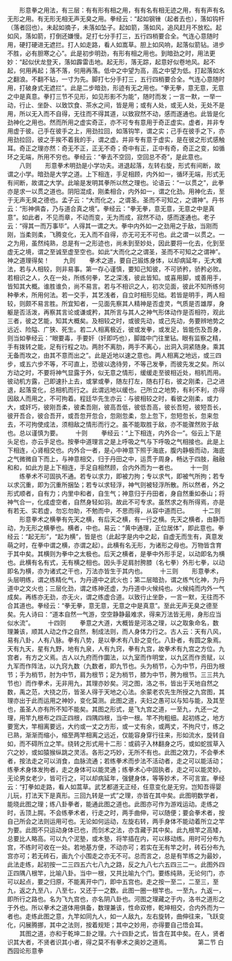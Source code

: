 <!-- { "loadSidebar": true } -->
　　形意拳之用法，有三层：有有形有相之用，有有名有相无迹之用，有有声有名无形之用。有无形无相无声无臭之用。拳经云：“起如钢锉（起者去也），落如钩杆（落者回也）。未起如摘子，未落如坠子。起如箭，落如风，追风赶月不放松。起如风，落如箭，打倒还嫌慢。足打七分手打三，五行四梢要合全。气连心意随时用，硬打硬进无遮拦。打人如走路，看人如嵩草。胆上如风响，起落似箭钻。进步不胜，必有胆寒之心”。此是初步明劲，有形有相之用也。到暗劲之时，用法更妙：“起似伏龙登天，落如霹雷击地。起无形，落无踪，起意好似卷地风。起不起，何用再起；落不落，何用再落。低中之中望为高，高之中望为低。打起落如水之翻浪。不翻不钻，一寸为先。脚打七分手打三，五行四梢要合全。气连心意随时用，打破身式无遮拦”。此是二步暗劲，形迹有无之用也。“拳无拳，意无意，无意之中是真意。拳打三节不见形，如见形影不为能”，随时而发；一言一默，一举一动，行止、坐卧、以致饮食、茶水之间，皆是用；或有人处，或无人处，无处不是用，所以无入而不自得，无往而不得其道，以致寂然不动，感而遂通也。此皆是化劲神化之用也。然而所用之虚实奇正，亦不可专有意用于奇正虚实。虚者，并非专用虚于彼。己手在彼手之上，用劲拉回，如落钩竿，谓之实；己手在彼手之下，亦用劲拉回，彼之手挨不着我的手，谓之虚。并非专有意于虚实，是在彼之形式感触耳。奇正之理亦然：奇无不正，正无不奇；奇中有正，正中有奇，奇正之变，如循环之无端，所用不穷也。拳经云：“拳去不空回，空回总不奇”，是此意也。
　　八则
　　形意拳术明劲是小学功夫。进退起落，左转右旋，形式有间断，故谓之小学。暗劲是大学之道。上下相连，手足相顾，内外如一，循环无端，形式无有间断，故谓之大学。此喻是发明其拳所以然之理也。论语云：“一以贯之”，此拳亦是求一以贯之道也。阴阳混成，刚柔相合，内外如一，谓之化劲。用神化去，至于无声无臭之德也。孟子云：“大而化之，之谓圣。圣而不可知之，之谓神”。丹书云：“形神俱杳，乃与道合真之境”。拳经云：“拳无拳，意无意，无意之中是真意”。如此者，不见而章，不动而变，无为而成，寂然不动，感而遂通也。老子云：“得其一而万事毕”。人得其一谓之大。拳中内外如一之劲用之于敌，当刚而刚，当柔则柔，飞腾变化，无入而不自得，亦无可无不可也。此之谓一以贯之。一之为用，虽然纯熟，总是有一之形迹也，尚未到至妙处，因此要将一化去，化到至虚无之境，谓之至诚至虚至空也。如此“大而化之之谓圣，圣而不可知之之谓神”。神之道理得矣！
　　九则
　　拳术之道，要自己锻炼身体，以却病延年，无大难法，若与人相较，则非易事。第一存心谨慎，要知己知彼，不可骄矜，骄矜必败。若相识之人，久在一处，所练何拳，艺之深浅，彼此皆知。或喜用脚，或善用手，皆知其大概。谁胜谁负，尚不易言。若与不相识之人，初次见面，彼此不知所练何种拳术，所用何法。若一交手，其艺浅者，自立时相形见绌。若皆是明手，两人相较，则颇不易言胜。所宜知者，一见面先察其人精神是否虚灵，气质是否雄厚，身躯是否活泼，再察其言论或谦或矜，其所言与其人之神气形体动作是否相符，观此三者，彼之艺能，知其大概矣。及相较之时，或彼先动，或己先动，务要辨地势之远近、险隘、广狭、死生。若二人相离极近，彼或发拳，或发足，皆能伤及吾身，则当如拳经云：“眼要毒，手要奸（奸即巧也），脚踏中门往里钻。眼有监察之精，手有拨转之能，足有行程之功。两肘不离肋，两手不离心，出洞入洞紧随身。乘其无备而攻之，由其不意而出之”。此是近地以速之意也。两人相离之地远，或三四步，或五六步不等，不可直上，恐彼以逸待劳，不等己发拳，而彼先发之矣。所以方动之时，不要将神气显露于外，似无意之情形，缓缓走至彼相近处，相机而用。彼动机方露，己即速扑上去，或掌或拳，随左打左，随右打右，彼之刚柔，己之进退，起落变化，总相机而行之。此谓远地以缓也。己所立之地势，有利不利，亦得因敌人而用之，不可拘着。程廷华先生亦云：与彼相较之时，看彼之刚柔，或力大，或奸巧，彼刚吾柔，彼柔吾刚，彼高吾低，彼低吾高，彼长吾短，彼短吾长，彼开吾合，彼合吾开，或吾忽开忽合，忽刚忽柔，忽上忽下，忽短忽长，忽来忽去，不可拘使成法，须相敌之情形而行之。虽不能取胜于敌，亦不能骤然败于敌也。总以谨慎为要。
　　十则
　　拳经云：“上下相连，内外合一”。俗云上下是头足也，亦云手足也。按拳中道理言之是上呼吸之气与下呼吸之气相接也。此是上下相连，心肾相交也。内外合一者，是心中神意下照于海底，腹内静极而动，海底之气微微自下而上，与神意相交，归于丹田之中，运贯于周身，畅达于四肢，融融和和，如此方是上下相连，手足自相然顾，合内外而为一者也。
　　十一则
　　练拳术不可固执不通。若专以求力，即被力拘；专以求气，即被气所拘；若专以求沉重，即为沉重所捆坠；若专以求轻浮，神气则被轻浮所散。所以然者，外之形式顺者，自有力；内里中和者，自生气；神意归于丹田者，身自然重如泰山；将神气合一，化成虚空者，自然身轻如羽。故此不可专求。虽然求之有所得焉，亦是有若无、实若虚，勿忘勿助，不勉而中，不思而得，从容中道而已。
　　十二则
　　形意拳术之横拳有先天之横，有后天之横，有一行之横。先天之横者，由静而动，为无形之横拳也。横者，中也。易云：“黄中通理，正位居体”，即此意也。拳经云：“起无形”，“起为横”，皆是也（此起字是内中之起，自虚无而生有，真意发萌之时，在拳中谓之横，亦谓之起）。此横有名无形，为诸形之母也。万物皆含育于其中矣。其横则为拳中之太极也。后天之横者，是拳中外形手足，以动即名为横也。此横有名有式，无有横之相也。因头手足肩肘胯膝（名七拳）外形七拳，以动即名为横，亦为诸式之干也，万法亦皆生于其内也。
　　十三则
　　形意拳术，头层明练，谓之练精化气，为丹道中之武火也；第二层暗劲，谓之练气化神，为丹道中之文火也；三层化劲，谓之练神还虚，为丹道中火候纯也。火候纯而内外一气成矣。再练亦无劲，亦无火，谓之练虚合道。以致行止坐卧，一言一默，无往而不合其道也。拳经云：“拳无拳，意无意，无意之中是真意”。至此无声无臭之德至矣。先人诗曰：“道本自然一气游，空空静静最难求，得来万法皆无用，身形应当似水流”。
　　十四则
　　拳意之大道，大概皆是河洛之理，以之取象命名，数理兼该，顺其人动之作之自然，制成法则，而人身体力行之。古人云：天有八风，易有八卦，人有八脉。拳有八势，是以拳术有八卦之变化。八卦者，有圆之象焉。天有九天，星有九野，地有九泉，人有九窍，拳有九宫，故拳术有九宫之方位。九宫者，有方之义焉。古人以九府而作圜法，以九室而作明堂，以九区而作贡赋，以九军而作阵法，以九窍九数（九数者，即九节也。头为梢节，心为中节，丹田为根节；手为梢节，肘为中节，肩为根节；足为梢节，膝为中节，胯为根节。三三共九节也）而作拳术，无非用九，其理亦妙矣。河之图，洛之书，皆出于天地自然之数，禹之范，大挠之历，皆圣人得于天地之心法。余蒙老农先生所授之九宫图，其理亦出于此而运用之神妙，变化莫测。此图之道，夫妇之愚可以与知与能，及其至也，虽圣人亦有所不知不能矣。其图之形式，是飞九宫之道，一至九，九还一之理，用竿九根布之四正四根，四隅四根，当中一根。竿不拘粗细。起初练之，地方要宽大，竿相离要远，大约或一丈之方形，或一丈有余，或两丈，不拘尺寸，练之已熟，渐渐而缩小，缩至两竿相离之远近，仅能容身穿行往来，形如流水，旋转自如，而不碍所立之竿。绕转之形式用十二形：或鹞子入林翻身之巧，或如蛇拔草入穴之妙，或如猿猴纵跳之灵活。各形之巧妙，无所不有也。此图之效力，不会拳术者，按法走之可以消食，血脉流通；若练拳术而步法不活动者，走之可以能活动；练拳术身体发拘者，走之身体可以能灵通；练拳术心中固执者，走之可以能灵妙。无论男女老少，皆可行之，可以却病延年，强健身体，等等妙术，不可言宣。拳经云：“打拳如走路，看人如蒿草。武艺都道无正经，任意变化是无穷。岂知吾得婴儿玩，打法天下是真形。三回九转是一式”之理，亦皆在其中矣。此图明数学者，能晓此图之理；练八卦拳者，能通此图之道也。此图亦可作为游戏运动。走练之时，舌顶上腭。不会练拳术者，行走之时，两手曲伸，可以随便；要会拳术者，按自己所会之法则运用可也。无论如何运动，左旋右转，两手身体不能动着所立之竿为要。此图不只运动身体已也，而剑术之法，亦含藏于其中矣。此九根竿之高矮，总要比人略高。可以九个泥塾，或木塾，将竿插在内，可以移动练。用时可分布九宫，不练时可收在一处。若地基方便，不动亦可；若实在无有竿之时，砖石分布九宫亦可；若无砖石，画九个小围走之亦无不可。总而言之，总是有竿练之为最妙，此法走练，起初按一二三四五六七八九之路，反之九八七六五四三二一。此图外四正四隅八根竿，比喻八卦。当中一根，又共比喻九个门。要练纯熟，无论何门，亦可以起点，要之归原，不能离开中门，即中五宫也。走之按一至二，二至三，至九，返之九至八，八至七，又还于一之数。此图一圈一根竿也。一至九，九返一，即所行之路也。名为飞九宫也，亦名阴八卦也。河图之理藏之于内，洛书之道形之于外也。所以拳术之道体用俱备，数理兼该，性命双修，乾坤相交，合内外而为一者也。走练此图之意，九竿如同九人，如一人敌九，左右旋转，曲伸往来，飞跃变化，闪展腾挪，其中之法则，按着规矩；其中之妙用，亦得要自己悟会耳。
　　其图之道，亦和于乾坤二卦之理。六十四卦之式，皆含在其中矣。在人，贤者识其大者，不贤者识其小者，得之莫不有拳术之奥妙之道焉。
　　
　　第二节 白西园论形意拳
